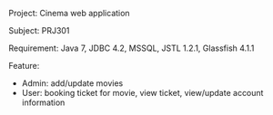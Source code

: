 Project: Cinema web application

Subject: PRJ301

Requirement: Java 7, JDBC 4.2, MSSQL, JSTL 1.2.1, Glassfish 4.1.1

Feature:
  - Admin: add/update movies
  - User: booking ticket for movie, view ticket, view/update account information
